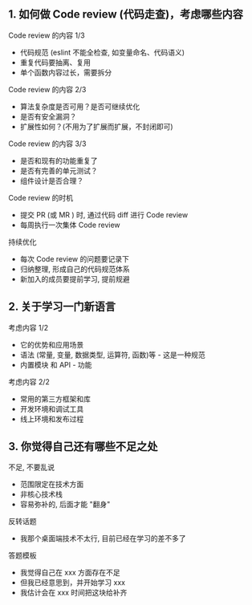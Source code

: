 ## 1. 如何做 Code review (代码走查)，考虑哪些内容

Code review 的内容 1/3

- 代码规范 (eslint 不能全检查, 如变量命名、代码语义)
- 重复代码要抽离、复用
- 单个函数内容过长，需要拆分



Code review 的内容 2/3

- 算法复杂度是否可用？是否可继续优化
- 是否有安全漏洞？
- 扩展性如何？(不用为了扩展而扩展，不封闭即可)



Code review 的内容 3/3

- 是否和现有的功能重复了
- 是否有完善的单元测试？
- 组件设计是否合理？



Code review 的时机

- 提交 PR (或 MR ) 时, 通过代码 diff 进行 Code review
- 每周执行一次集体 Code review



持续优化

- 每次 Code review 的问题要记录下
- 归纳整理, 形成自己的代码规范体系
- 新加入的成员要提前学习, 提前规避



## 2. 关于学习一门新语言

考虑内容 1/2

- 它的优势和应用场景
- 语法 (常量, 变量, 数据类型, 运算符, 函数)等 - 这是一种规范
- 内置模块 和 API - 功能



考虑内容 2/2

- 常用的第三方框架和库
- 开发环境和调试工具
- 线上环境和发布过程



## 3. 你觉得自己还有哪些不足之处

不足, 不要乱说

- 范围限定在技术方面
- 非核心技术栈
- 容易弥补的, 后面才能 "翻身"



反转话题

- 我那个桌面端技术不太行, 目前已经在学习的差不多了



答题模板

- 我觉得自己在 xxx 方面存在不足
- 但我已经意思到，并开始学习 xxx
- 我估计会在 xxx 时间把这块给补齐



